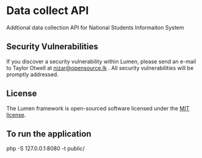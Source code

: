 # Data collect API

Addtional data collection API for National Students Informaiton System

## Security Vulnerabilities

If you discover a security vulnerability within Lumen, please send an e-mail to Taylor Otwell at nizar@opensource.lk . All security vulnerabilities will be promptly addressed.

## License

The Lumen framework is open-sourced software licensed under the [MIT license](https://opensource.org/licenses/MIT).

## To run the application

php -S 127.0.0.1:8080 -t public/




